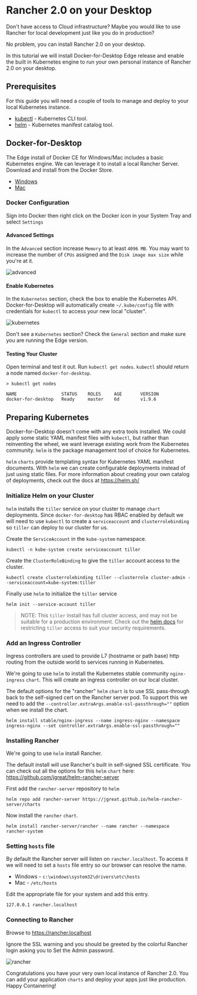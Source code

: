 # Rancher 2.0 on your Desktop 

Don't have access to Cloud infrastructure? Maybe you would like to use Rancher for local development just like you do in production? 

No problem, you can install Rancher 2.0 on your desktop.

In this tutorial we will install Docker-for-Desktop Edge release and enable the built in Kubernetes engine to run your own personal instance of Rancher 2.0 on your desktop.

## Prerequisites 

For this guide you will need a couple of tools to manage and deploy to your local Kubernetes instance.

* [kubectl](https://kubernetes.io/docs/tasks/tools/install-kubectl/) - Kubernetes CLI tool.
* [helm](https://docs.helm.sh/using_helm/#installing-helm) - Kubernetes manifest catalog tool.

## Docker-for-Desktop

The Edge install of Docker CE for Windows/Mac includes a basic Kubernetes engine. We can leverage it to install a local Rancher Server. Download and install from the Docker Store.

* [Windows](https://store.docker.com/editions/community/docker-ce-desktop-windows)
* [Mac](https://store.docker.com/editions/community/docker-ce-desktop-mac)

### Docker Configuration

Sign into Docker then right click on the Docker icon in your System Tray and select `Settings`

#### Advanced Settings

In the `Advanced` section increase `Memory` to at least `4096 MB`. You may want to increase the number of `CPUs` assigned and the `Disk image max size` while you're at it.

![advanced](docs/images/advanced.png)

#### Enable Kubernetes

In the `Kubernetes` section, check the box to enable the Kubernetes API. Docker-for-Desktop will automatically create `~/.kube/config` file with credentials for `kubectl` to access your new local "cluster".

![kubernetes](docs/images/kubernetes.png)

Don't see a `Kubernetes` section? Check the `General` section and make sure you are running the Edge version.

#### Testing Your Cluster

Open terminal and test it out. Run `kubectl get nodes`. `kubectl` should return a node named `docker-for-desktop`.

```
> kubectl get nodes

NAME                 STATUS    ROLES     AGE       VERSION
docker-for-desktop   Ready     master    6d        v1.9.6
```

## Preparing Kubernetes

Docker-for-Desktop doesn't come with any extra tools installed.  We could apply some static YAML manifest files with `kubectl`, but rather than reinventing the wheel, we want leverage existing work from the Kubernetes community.  `helm` is the package management tool of choice for Kubernetes.

`helm` `charts` provide templating syntax for Kubernetes YAML manifest documents. With `helm` we can create configurable deployments instead of just using static files. For more information about creating your own catalog of deployments, check out the docs at https://helm.sh/

### Initialize Helm on your Cluster

`helm` installs the `tiller` service on your cluster to manage `chart` deployments. Since `docker-for-desktop` has RBAC enabled by default we will need to use `kubectl` to create a `serviceaccount` and `clusterrolebinding` so `tiller` can deploy to our cluster for us.

Create the `ServiceAccount` in the `kube-system` namespace.

```
kubectl -n kube-system create serviceaccount tiller
```

Create the `ClusterRoleBinding` to give the `tiller` account access to the cluster.

```
kubectl create clusterrolebinding tiller --clusterrole cluster-admin --serviceaccount=kube-system:tiller
```

Finally use `helm` to initialize the `tiller` service

```
helm init --service-account tiller
```

> NOTE: This `tiller` install has full cluster access, and may not be suitable for a production environment. Check out the [helm docs](https://docs.helm.sh/using_helm/#role-based-access-control) for restricting `tiller` access to suit your security requirements.

### Add an Ingress Controller

Ingress controllers are used to provide L7 (hostname or path base) http routing from the outside world to services running in Kubernetes.

We're going to use `helm` to install the Kubernetes stable community `nginx-ingress` `chart`. This will create an ingress controller on our local cluster. 

The default options for the "rancher" `helm` `chart` is to use SSL pass-through back to the self-signed cert on the Rancher server pod. To support this we need to add the `--controller.extraArgs.enable-ssl-passthrough=""` option when we install the chart.

```
helm install stable/nginx-ingress --name ingress-nginx --namespace ingress-nginx --set controller.extraArgs.enable-ssl-passthrough=""
```

### Installing Rancher

We're going to use `helm` install Rancher.

The default install will use Rancher's built in self-signed SSL certificate.  You can check out all the options for this `helm` `chart` here: https://github.com/jgreat/helm-rancher-server

First add the `rancher-server` repository to `helm`

```
helm repo add rancher-server https://jgreat.github.io/helm-rancher-server/charts
```

Now install the `rancher` `chart`.

```
helm install rancher-server/rancher --name rancher --namespace rancher-system
```

### Setting `hosts` file

By default the Rancher server will listen on `rancher.localhost`. To access it we will need to set a `hosts` file entry so our browser can resolve the name.

* Windows - `c:\windows\system32\drivers\etc\hosts`
* Mac - `/etc/hosts`

Edit the appropriate file for your system and add this entry.

```
127.0.0.1 rancher.localhost
```

### Connecting to Rancher

Browse to https://rancher.localhost

Ignore the SSL warning and you should be greeted by the colorful Rancher login asking you to Set the Admin password.

![rancher](docs/images/rancher_login.png)

Congratulations you have your very own local instance of Rancher 2.0. You can add your application `charts` and deploy your apps just like production. Happy Containering!

